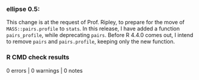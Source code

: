 ### ellipse 0.5: 

This change is at the request of Prof. Ripley, to prepare for the 
move of `MASS::pairs.profile` to `stats`.  In this release, I have
added a function `pairs_profile`, while deprecating `pairs`.  Before R 4.4.0 comes out, I intend to remove `pairs` and `pairs.profile`, keeping
only the new function.

### R CMD check results

0 errors | 0 warnings | 0 notes

